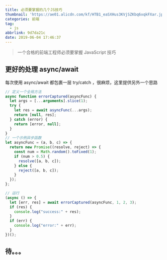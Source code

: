 ```yaml
---
title: 必须要掌握的几个JS技巧
thumbnail: 'https://ae01.alicdn.com/kf/HTB1_eaSXHus3KVjSZKbq6xqkFXar.jpg'
categories: 前端
tag:
  - js
abbrlink: 9d7da21c
date: 2019-06-04 17:46:37
---
```


> 一个合格的前端工程师必须要掌握 JavaScript 技巧

## 更好的处理 async/await

每次使用 async/await 都包裹一层 try/catch ，很麻烦，这里提供另外一个思路

```js
// 定义一个全局方法
async function errorCaptured(asyncFunc) {
  let args = [...arguments].slice(1);
  try {
    let res = await asyncFunc(...args);
    return [null, res];
  } catch (error) {
    return [error, null];
  }
}
// 一个示例异步函数
let asyncFunc = (a, b, c) => {
  return new Promise((resolve, reject) => {
    const num = Math.random().toFixed(1);
    if (num > 0.5) {
      resolve([a, b, c]);
    } else {
      reject([a, b, c]);
    }
  });
};

// 运行
(async () => {
  let [err, res] = await errorCaptured(asyncFunc, 1, 2, 3);
  if (res) {
    console.log("success:" + res);
  }
  if (err) {
    console.log("error:" + err);
  }
})();
```

## 待。。。